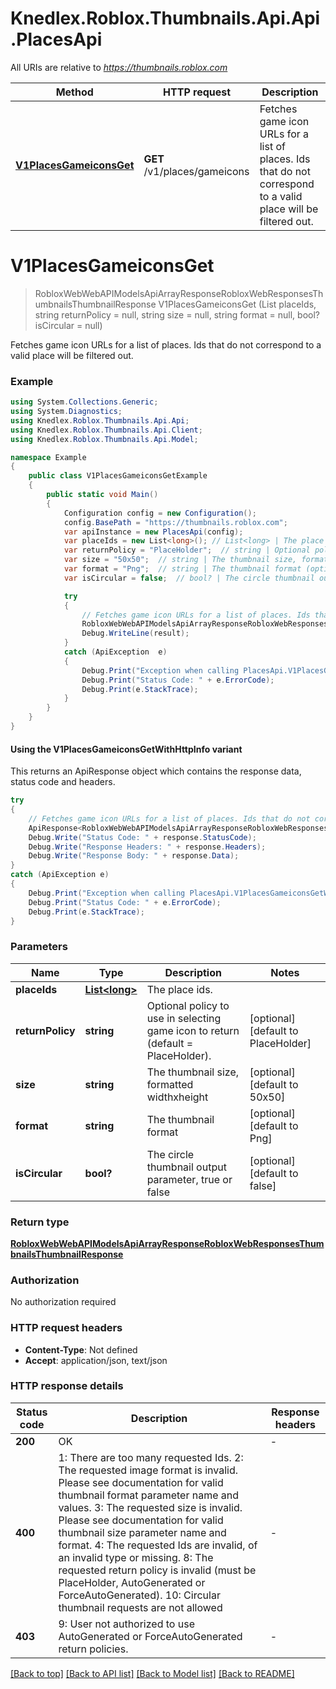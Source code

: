 # Knedlex.Roblox.Thumbnails.Api.Api.PlacesApi

All URIs are relative to *https://thumbnails.roblox.com*

| Method | HTTP request | Description |
|--------|--------------|-------------|
| [**V1PlacesGameiconsGet**](PlacesApi.md#v1placesgameiconsget) | **GET** /v1/places/gameicons | Fetches game icon URLs for a list of places. Ids that do not correspond to a valid place will be filtered out. |

<a id="v1placesgameiconsget"></a>
# **V1PlacesGameiconsGet**
> RobloxWebWebAPIModelsApiArrayResponseRobloxWebResponsesThumbnailsThumbnailResponse V1PlacesGameiconsGet (List<long> placeIds, string returnPolicy = null, string size = null, string format = null, bool? isCircular = null)

Fetches game icon URLs for a list of places. Ids that do not correspond to a valid place will be filtered out.

### Example
```csharp
using System.Collections.Generic;
using System.Diagnostics;
using Knedlex.Roblox.Thumbnails.Api.Api;
using Knedlex.Roblox.Thumbnails.Api.Client;
using Knedlex.Roblox.Thumbnails.Api.Model;

namespace Example
{
    public class V1PlacesGameiconsGetExample
    {
        public static void Main()
        {
            Configuration config = new Configuration();
            config.BasePath = "https://thumbnails.roblox.com";
            var apiInstance = new PlacesApi(config);
            var placeIds = new List<long>(); // List<long> | The place ids.
            var returnPolicy = "PlaceHolder";  // string | Optional policy to use in selecting game icon to return (default = PlaceHolder). (optional)  (default to PlaceHolder)
            var size = "50x50";  // string | The thumbnail size, formatted widthxheight (optional)  (default to 50x50)
            var format = "Png";  // string | The thumbnail format (optional)  (default to Png)
            var isCircular = false;  // bool? | The circle thumbnail output parameter, true or false (optional)  (default to false)

            try
            {
                // Fetches game icon URLs for a list of places. Ids that do not correspond to a valid place will be filtered out.
                RobloxWebWebAPIModelsApiArrayResponseRobloxWebResponsesThumbnailsThumbnailResponse result = apiInstance.V1PlacesGameiconsGet(placeIds, returnPolicy, size, format, isCircular);
                Debug.WriteLine(result);
            }
            catch (ApiException  e)
            {
                Debug.Print("Exception when calling PlacesApi.V1PlacesGameiconsGet: " + e.Message);
                Debug.Print("Status Code: " + e.ErrorCode);
                Debug.Print(e.StackTrace);
            }
        }
    }
}
```

#### Using the V1PlacesGameiconsGetWithHttpInfo variant
This returns an ApiResponse object which contains the response data, status code and headers.

```csharp
try
{
    // Fetches game icon URLs for a list of places. Ids that do not correspond to a valid place will be filtered out.
    ApiResponse<RobloxWebWebAPIModelsApiArrayResponseRobloxWebResponsesThumbnailsThumbnailResponse> response = apiInstance.V1PlacesGameiconsGetWithHttpInfo(placeIds, returnPolicy, size, format, isCircular);
    Debug.Write("Status Code: " + response.StatusCode);
    Debug.Write("Response Headers: " + response.Headers);
    Debug.Write("Response Body: " + response.Data);
}
catch (ApiException e)
{
    Debug.Print("Exception when calling PlacesApi.V1PlacesGameiconsGetWithHttpInfo: " + e.Message);
    Debug.Print("Status Code: " + e.ErrorCode);
    Debug.Print(e.StackTrace);
}
```

### Parameters

| Name | Type | Description | Notes |
|------|------|-------------|-------|
| **placeIds** | [**List&lt;long&gt;**](long.md) | The place ids. |  |
| **returnPolicy** | **string** | Optional policy to use in selecting game icon to return (default &#x3D; PlaceHolder). | [optional] [default to PlaceHolder] |
| **size** | **string** | The thumbnail size, formatted widthxheight | [optional] [default to 50x50] |
| **format** | **string** | The thumbnail format | [optional] [default to Png] |
| **isCircular** | **bool?** | The circle thumbnail output parameter, true or false | [optional] [default to false] |

### Return type

[**RobloxWebWebAPIModelsApiArrayResponseRobloxWebResponsesThumbnailsThumbnailResponse**](RobloxWebWebAPIModelsApiArrayResponseRobloxWebResponsesThumbnailsThumbnailResponse.md)

### Authorization

No authorization required

### HTTP request headers

 - **Content-Type**: Not defined
 - **Accept**: application/json, text/json


### HTTP response details
| Status code | Description | Response headers |
|-------------|-------------|------------------|
| **200** | OK |  -  |
| **400** | 1: There are too many requested Ids.  2: The requested image format is invalid. Please see documentation for valid thumbnail format parameter name and values.  3: The requested size is invalid. Please see documentation for valid thumbnail size parameter name and format.  4: The requested Ids are invalid, of an invalid type or missing.  8: The requested return policy is invalid (must be PlaceHolder, AutoGenerated or ForceAutoGenerated).  10: Circular thumbnail requests are not allowed |  -  |
| **403** | 9: User not authorized to use AutoGenerated or ForceAutoGenerated return policies. |  -  |

[[Back to top]](#) [[Back to API list]](../README.md#documentation-for-api-endpoints) [[Back to Model list]](../README.md#documentation-for-models) [[Back to README]](../README.md)

